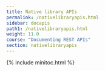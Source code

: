 ```yaml
---
title: Native library APIs
permalink: /nativelibraryapis.html
sidebar: docapis
path1: /nativelibraryapis.html
weight: 11.0
course: "Documenting REST APIs"
section: nativelibraryapis
---
```


{% include minitoc.html %}

